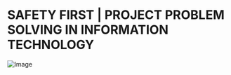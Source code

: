# SAFETY FIRST | PROJECT PROBLEM SOLVING IN INFORMATION TECHNOLOGY 
![Image](http://coull.com/wp-content/uploads/2018/05/safety-first-sign.jpg)

